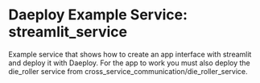 # Daeploy Example Service: streamlit_service

Example service that shows how to create an app interface with streamlit and deploy it with Daeploy. For the app to work you must also deploy the die_roller service from cross_service_communication/die_roller_service.
